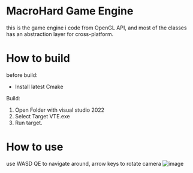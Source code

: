 # MacroHard Game Engine
this is the game engine i code from OpenGL API, and most of the classes has an abstraction layer for cross-platform.
# How to build
before build:
- Install latest Cmake

Build:
1. Open Folder with visual studio 2022
2. Select Target VTE.exe
3. Run target.
# How to use
use WASD QE to navigate around, arrow keys to rotate camera
![image](https://github.com/NguyenVux/MacroHardEngineEditor/assets/29462107/692d1fec-ba00-4078-9834-fdbaf59a2ea7)
